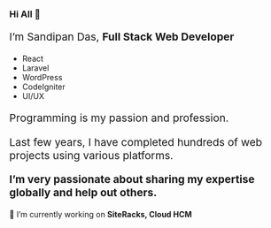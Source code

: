 ### Hi All 👋

<p style="font-size:1.2rem">I’m Sandipan Das, 
<strong> Full Stack Web Developer</strong> </p>
<ul>
<li>React </li>
<li>Laravel </li>
<li>WordPress </li>
<li>CodeIgniter </li>
<li>UI/UX </li>
</ul>
<p style="font-size:1.2rem">Programming is my passion and profession. </p>
<p style="font-size:1.2rem">Last few years, I have completed hundreds of web projects using various platforms. </p>
<p style="font-size:1.2rem"> <strong>I’m very passionate about sharing my expertise globally and help out others.</strong>  </p>

<p>🔭 I’m currently working on <strong> SiteRacks, </strong> <strong> Cloud HCM </strong>  </p>



<!--
**sandidas/sandidas** is a ✨ _special_ ✨ repository because its `README.md` (this file) appears on your GitHub profile.

Here are some ideas to get you started:

- 🔭 I’m currently working on ...
- 🌱 I’m currently learning ...
- 👯 I’m looking to collaborate on ...
- 🤔 I’m looking for help with ...
- 💬 Ask me about ...
- 📫 How to reach me: ...
- 😄 Pronouns: ...
- ⚡ Fun fact: ...
-->
